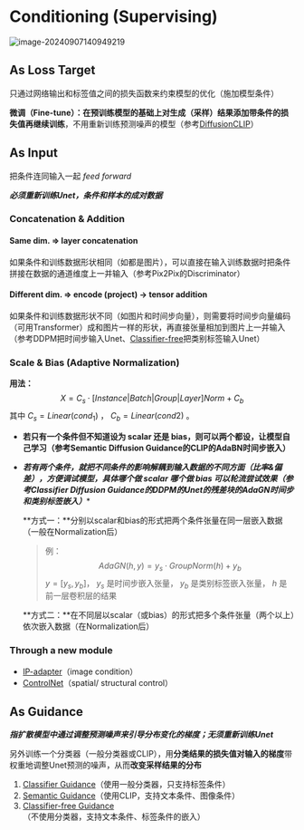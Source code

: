 # Conditioning (Supervising)

![image-20240907140949219](./img/image-20240907140949219.png)



## As Loss Target

只通过网络输出和标签值之间的损失函数来约束模型的优化（施加模型条件）

**微调（Fine-tune）：**在预训练模型的基础上**对生成（采样）结果添加带条件的损失值再继续训练**，不用重新训练预测噪声的模型（参考<u>DiffusionCLIP</u>）



## As Input

把条件连同输入一起 *feed forward*

***必须重新训练Unet，条件和样本的成对数据***

### Concatenation & Addition

#### Same dim.  =>  layer concatenation

如果条件和训练数据形状相同（如都是图片），可以直接在输入训练数据时把条件拼接在数据的通道维度上一并输入（参考Pix2Pix的Discriminator）

#### Different dim.  =>  encode (project) -> tensor addition 

如果条件和训练数据形状不同（如图片和时间步向量），则需要将时间步向量编码（可用Transformer）成和图片一样的形状，再直接张量相加到图片上一并输入（参考DDPM把时间步输入Unet、<u>Classifier-free</u>把类别标签输入Unet）

### Scale & Bias  (Adaptive Normalization)

**用法：**
$$
X = C_s\cdot [Instance|Batch|Group|Layer]Norm+C_b
$$
其中 $C_s = Linear(cond_1)$ ， $C_b=Linear(cond2)$ 。

-   **若只有一个条件但不知道设为 scalar 还是 bias，则可以两个都设，让模型自己学习（参考Semantic Diffusion Guidance的CLIP的AdaBN时间步嵌入）** 

-   ***若有两个条件，就把不同条件的影响解耦到输入数据的不同方面（比率&偏差），方便调试模型，具体哪个做 scalar 哪个做 bias 可以轮流尝试效果（参考Classifier Diffusion Guidance的DDPM的Unet的残差块的AdaGN时间步和类别标签嵌入）****

    **方式一：**分别以scalar和bias的形式把两个条件张量在同一层嵌入数据（一般在Normalization后）

    >   例：
    >   $$
    >   AdaGN(h,y)=y_s\cdot GroupNorm(h)+y_b
    >   $$
    >   $y=[y_s,y_b]$， $y_s$ 是时间步嵌入张量， $y_b$ 是类别标签嵌入张量， $h$ 是前一层卷积层的结果

    **方式二：**在不同层以scalar（或bias）的形式把多个条件张量（两个以上）依次嵌入数据（在Normalization后）

### Through a new module

-   <u>IP-adapter</u>（image condition）
-   <u>ControlNet</u>（spatial/ structural control）



## As Guidance

***指扩散模型中通过调整预测噪声来引导分布变化的梯度；无须重新训练Unet*** 

另外训练一个分类器（一般分类器或CLIP），用**分类结果的损失值对输入的梯度**带权重地调整Unet预测的噪声，从而**改变采样结果的分布**

1.  <u>Classifier Guidance</u>（使用一般分类器，只支持标签条件）
2.  <u>Semantic Guidance</u>（使用CLIP，支持文本条件、图像条件）
3.  <u>Classifier-free Guidance</u>（不使用分类器，支持文本条件、标签条件的嵌入）